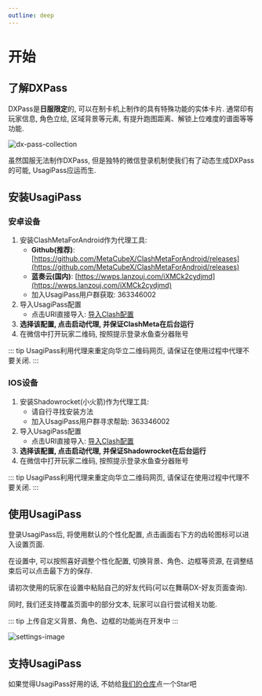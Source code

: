 ```yaml
---
outline: deep
---
```


# 开始

## 了解DXPass

DXPass是**日服限定**的, 可以在制卡机上制作的具有特殊功能的实体卡片. 通常印有玩家信息, 角色立绘, 区域背景等元素, 有提升跑图距离、解锁上位难度的谱面等等功能.

![dx-pass-collection](https://s2.loli.net/2024/10/19/13bZcj9NtnW5xDq.webp)

虽然国服无法制作DXPass, 但是独特的微信登录机制使我们有了动态生成DXPass的可能, UsagiPass应运而生.

## 安装UsagiPass

### 安卓设备

1. 安装ClashMetaForAndroid作为代理工具: 
    - **Github(推荐)**: [https://github.com/MetaCubeX/ClashMetaForAndroid/releases](https://github.com/MetaCubeX/ClashMetaForAndroid/releases)
    - **蓝奏云(国内)**: [https://wwps.lanzouj.com/iXMCk2cydjmd](https://wwps.lanzouj.com/iXMCk2cydjmd)
    - 加入UsagiPass用户群获取: 363346002
2. 导入UsagiPass配置
    - 点击URI直接导入: [导入Clash配置](clash://install-config?url=https://dxpass.turou.fun/UsagiPass.yaml&name=UsagiPass)
3. **选择该配置, 点击启动代理, 并保证ClashMeta在后台运行**
4. 在微信中打开玩家二维码, 按照提示登录水鱼查分器账号

::: tip
UsagiPass利用代理来重定向华立二维码网页, 请保证在使用过程中代理不要关闭.
:::

### IOS设备

1. 安装Shadowrocket(小火箭)作为代理工具: 
    - 请自行寻找安装方法
    - 加入UsagiPass用户群寻求帮助: 363346002
2. 导入UsagiPass配置
    - 点击URI直接导入: [导入Clash配置](clash://install-config?url=https://dxpass.turou.fun/UsagiPass.yaml&name=UsagiPass)
3. **选择该配置, 点击启动代理, 并保证Shadowrocket在后台运行**
4. 在微信中打开玩家二维码, 按照提示登录水鱼查分器账号

::: tip
UsagiPass利用代理来重定向华立二维码网页, 请保证在使用过程中代理不要关闭.
:::

## 使用UsagiPass

登录UsagiPass后, 将使用默认的个性化配置, 点击画面右下方的齿轮图标可以进入设置页面.

在设置中, 可以按照喜好调整个性化配置, 切换背景、角色、边框等资源, 在调整结束后可以点击最下方的保存.

请初次使用的玩家在设置中粘贴自己的好友代码(可以在舞萌DX-好友页面查询).

同时, 我们还支持覆盖页面中的部分文本, 玩家可以自行尝试相关功能.

::: tip
上传自定义背景、角色、边框的功能尚在开发中
:::

![settings-image](https://s2.loli.net/2024/10/22/cgbQVaCkmPKWZsu.jpg)

## 支持UsagiPass

如果觉得UsagiPass好用的话, 不妨给[我们的仓库](https://github.com/TrueRou/UsagiPass)点一个Star吧
